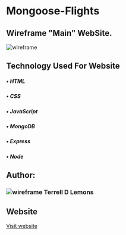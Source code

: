 # Mongoose-Flights

## Wireframe "Main" WebSite. ##
![wireframe]()

## Technology Used For Website ##
##### • HTML #####
##### • CSS #####
##### • JavaScript #####
##### • MongoDB #####
##### • Express #####
##### • Node #####

## Author: ##
### ![wireframe]() Terrell D Lemons ### 
  
## Website ##
[Visit website](https://github.com/lemonmade1/Mongoose-Flights "Mongoose-Flights")
